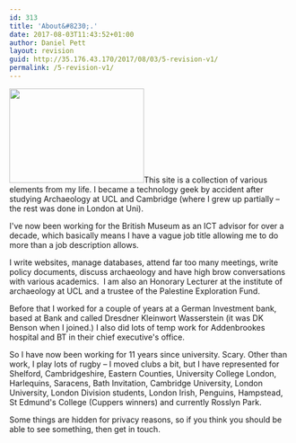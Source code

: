 ```yaml
---
id: 313
title: 'About&#8230;.'
date: 2017-08-03T11:43:52+01:00
author: Daniel Pett
layout: revision
guid: http://35.176.43.170/2017/08/03/5-revision-v1/
permalink: /5-revision-v1/
---
```

<img class="alignright" alt="" src="http://farm4.static.flickr.com/3409/4638746410_0ebc56ae18_m.jpg" width="240" height="168" />This site is a collection of various elements from my life. I became a technology geek by accident after studying Archaeology at UCL and Cambridge (where I grew up partially &#8211; the rest was done in London at Uni).

I've now been working for the British Museum as an ICT advisor for over a decade, which basically means I have a vague job title allowing me to do more than a job description allows.

I write websites, manage databases, attend far too many meetings, write policy documents, discuss archaeology and have high brow conversations with various academics.  I am also an Honorary Lecturer at the institute of archaeology at UCL and a trustee of the Palestine Exploration Fund.

Before that I worked for a couple of years at a German Investment bank, based at Bank and called Dresdner Kleinwort Wasserstein (it was DK Benson when I joined.) I also did lots of temp work for Addenbrookes hospital and BT in their chief executive's office.

So I have now been working for 11 years since university. Scary. Other than work, I play lots of rugby &#8211; I moved clubs a bit, but I have represented for Shelford, Cambridgeshire, Eastern Counties, University College London, Harlequins, Saracens, Bath Invitation, Cambridge University, London University, London Division students, London Irish, Penguins, Hampstead, St Edmund's College (Cuppers winners) and currently Rosslyn Park.

Some things are hidden for privacy reasons, so if you think you should be able to see something, then get in touch.